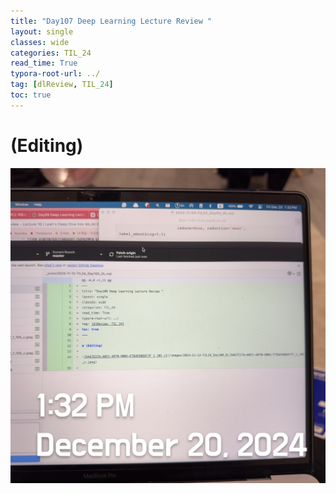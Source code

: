 ```yaml
---
title: "Day107 Deep Learning Lecture Review "
layout: single
classes: wide
categories: TIL_24
read_time: True
typora-root-url: ../
tag: [dlReview, TIL_24]
toc: true 
---
```


# (Editing)

![197AB94A-9A50-4334-8DB4-AD5C5DBA542F_1_102_o](/images/2024-12-20-TIL24_Day107_DL/197AB94A-9A50-4334-8DB4-AD5C5DBA542F_1_102_o.jpeg)
